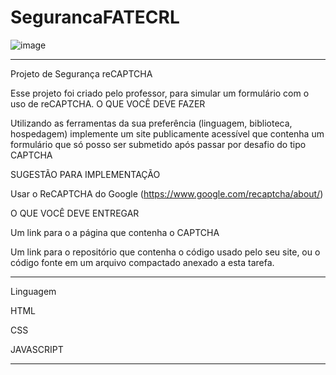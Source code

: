 # SegurancaFATECRL



![image](https://github.com/chritianegozza/SegurancaFATECRL/assets/72118415/e31bd3c3-c5b5-4f13-a764-701ab3b0bc95)

*******************************************************************************************************
Projeto de Segurança reCAPTCHA

Esse projeto foi criado pelo professor, para simular um formulário com o uso de reCAPTCHA.
O QUE VOCÊ DEVE FAZER 

Utilizando as ferramentas da sua preferência (linguagem, biblioteca, hospedagem) implemente um site publicamente 
acessível que contenha um formulário que só posso ser submetido após passar por desafio do tipo CAPTCHA

SUGESTÃO PARA IMPLEMENTAÇÃO 

Usar o ReCAPTCHA do Google  (https://www.google.com/recaptcha/about/)


O QUE VOCÊ DEVE ENTREGAR 

Um link para o a página que contenha o  CAPTCHA 

Um link para o repositório que contenha o código usado pelo seu site, ou o código fonte em um arquivo compactado
anexado a esta tarefa. 
*******************************************************************************************************
Linguagem

HTML

CSS

JAVASCRIPT
*****************************************************************************************************